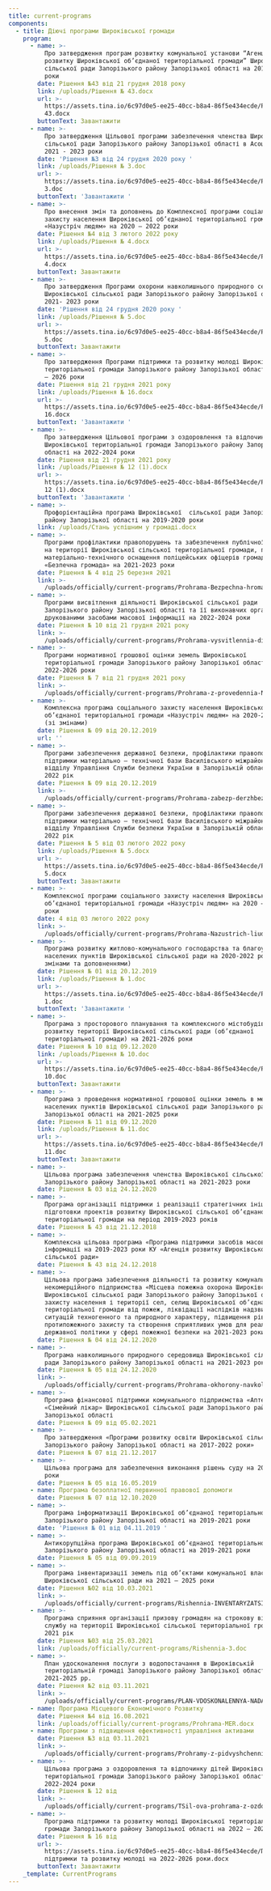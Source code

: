 ```yaml
---
title: current-programs
components:
  - title: Діючі програми Широківської громади
    program:
      - name: >-
          Про затвердження програм розвитку комунальної установи “Агенція
          розвитку Широківської об’єднаної територіальної громади” Широківської
          сільської ради Запорізького району Запорізької області на 2019-2023
          роки
        date: Рішення №43 від 21 грудня 2018 року
        link: /uploads/Рішення № 43.docx
        url: >-
          https://assets.tina.io/6c97d0e5-ee25-40cc-b8a4-86f5e434ecde/Рішення №
          43.docx
        buttonText: Завантажити
      - name: >-
          Про затвердження Цільової програми забезпечення членства Широківської
          сільської ради Запорізького району Запорізької області в Асоціаціях на
          2021 - 2023 роки
        date: 'Рішення №3 від 24 грудня 2020 року '
        link: /uploads/Рішення № 3.doc
        url: >-
          https://assets.tina.io/6c97d0e5-ee25-40cc-b8a4-86f5e434ecde/Рішення №
          3.doc
        buttonText: 'Завантажити '
      - name: >-
          Про внесення змін та доповнень до Комплексної програми соціального
          захисту населення Широківської об’єднаної територіальної громади
          «Назустріч людям» на 2020 – 2022 роки
        date: Рішення №4 від 3 лютого 2022 року
        link: /uploads/Рішення № 4.docx
        url: >-
          https://assets.tina.io/6c97d0e5-ee25-40cc-b8a4-86f5e434ecde/Рішення №
          4.docx
        buttonText: Завантажити
      - name: >-
          Про затвердження Програми охорони навколишнього природного середовища
          Широківської сільської ради Запорізького району Запорізької області на
          2021- 2023 роки
        date: 'Рішення від 24 грудня 2020 року '
        link: /uploads/Рішення № 5.doc
        url: >-
          https://assets.tina.io/6c97d0e5-ee25-40cc-b8a4-86f5e434ecde/Рішення №
          5.doc
        buttonText: Завантажити
      - name: >-
          Про затвердження Програми підтримки та розвитку молоді Широківської
          територіальної громади Запорізького району Запорізької області на 2022
          – 2026 роки
        date: Рішення від 21 грудня 2021 року
        link: /uploads/Рішення № 16.docx
        url: >-
          https://assets.tina.io/6c97d0e5-ee25-40cc-b8a4-86f5e434ecde/Рішення №
          16.docx
        buttonText: 'Завантажити '
      - name: >-
          Про затвердження Цільової програми з оздоровлення та відпочинку дітей
          Широківської територіальної громади Запорізького району Запорізької
          області на 2022-2024 роки
        date: Рішення від 21 грудня 2021 року
        link: /uploads/Рішення № 12 (1).docx
        url: >-
          https://assets.tina.io/6c97d0e5-ee25-40cc-b8a4-86f5e434ecde/Рішення №
          12 (1).docx
        buttonText: 'Завантажити '
      - name: >-
          Профорієнтаційна програма Широківської  сільської ради Запорізького
          району Запорізької області на 2019-2020 роки
        link: /uploads/Стань успішним у громаді.docx
      - name: >-
          Програми профілактики правопорушень та забезпечення публічної безпеки
          на території Широківської сільської територіальної громади, поліпшення
          матеріально-технічного оснащення поліцейських офіцерів громади –
          «Безпечна громада» на 2021-2023 роки
        date: Рішення № 4 від 25 березня 2021
        link: >-
          /uploads/officially/current-programs/Prohrama-Bezpechna-hromada-na-2021-2023-roky-rish-vid-25.03.2021-4.doc
      - name: >-
          Програми висвітлення діяльності Широківської сільської ради
          Запорізького району Запорізької області та її виконавчих органів
          друкованими засобами масової інформації на 2022-2024 роки
        date: Рішення № 10 від 21 грудня 2021 року
        link: >-
          /uploads/officially/current-programs/Prohrama-vysvitlennia-diial-nosti-na-2022-2024-roky-rish-vid-21.12.2021-10.docx
      - name: >-
          Програми нормативної грошової оцінки земель Широківської
          територіальної громади Запорізького району Запорізької області на
          2022-2026 роки
        date: Рішення № 7 від 21 грудня 2021 року
        link: >-
          /uploads/officially/current-programs/Prohrama-z-provedennia-NHO-rish-vid-21.12.2021-7.doc
      - name: >-
          Комплексна програма соціального захисту населення Широківської
          об’єднаної територіальної громади «Назустріч людям» на 2020-2022 року
          (зі змінами)
        date: Рішення № 09 від 20.12.2019
        url: ''
      - name: >-
          Програми забезпечення державної безпеки, профілактики правопорушень та
          підтримки матеріально – технічної бази Василівського міжрайонного
          відділу Управління Служби безпеки України в Запорізькій області на
          2022 рік 
        date: Рішення № 09 від 20.12.2019
        link: >-
          /uploads/officially/current-programs/Prohrama-zabezp-derzhbezpeky-SBU-na-2022-rik-rish-vid-03.02.2022-5-3.docx
      - name: >-
          Програми забезпечення державної безпеки, профілактики правопорушень та
          підтримки матеріально – технічної бази Василівського міжрайонного
          відділу Управління Служби безпеки України в Запорізькій області на
          2022 рік
        date: Рішення № 5 від 03 лютого 2022 року
        link: /uploads/Рішення № 5.docx
        url: >-
          https://assets.tina.io/6c97d0e5-ee25-40cc-b8a4-86f5e434ecde/Рішення №
          5.docx
        buttonText: Завантажити
      - name: >-
          Комплексної програми соціального захисту населення Широківської
          об’єднаної територіальної громади «Назустріч людям» на 2020 – 2022
          роки
        date: 4 від 03 лютого 2022 року
        link: >-
          /uploads/officially/current-programs/Prohrama-Nazustrich-liudiam-zminy-rish-vid-03.02.2022-4.docx
      - name: >-
          Програма розвитку житлово-комунального господарства та благоустрою
          населених пунктів Широківської сільської ради на 2020-2022 роки (зі
          змінами та доповненнями)
        date: Рішення № 01 від 20.12.2019
        link: /uploads/Рішення № 1.doc
        url: >-
          https://assets.tina.io/6c97d0e5-ee25-40cc-b8a4-86f5e434ecde/Рішення №
          1.doc
        buttonText: 'Завантажити '
      - name: >-
          Програма з просторового планування та комплексного містобудівного
          розвитку території Широківської сільської ради (об’єднаної
          територіальної громади) на 2021-2026 роки 
        date: Рішення № 10 від 09.12.2020
        link: /uploads/Рішення № 10.doc
        url: >-
          https://assets.tina.io/6c97d0e5-ee25-40cc-b8a4-86f5e434ecde/Рішення №
          10.doc
        buttonText: Завантажити
      - name: >-
          Програма з проведення нормативної грошової оцінки земель в межах
          населених пунктів Широківської сільської ради Запорізького району
          Запорізької області на 2021-2025 роки
        date: Рішення № 11 від 09.12.2020
        link: /uploads/Рішення № 11.doc
        url: >-
          https://assets.tina.io/6c97d0e5-ee25-40cc-b8a4-86f5e434ecde/Рішення №
          11.doc
        buttonText: Завантажити
      - name: >-
          Цільова програма забезпечення членства Широківської сільської ради
          Запорізького району Запорізької області на 2021-2023 роки
        date: Рішення № 03 від 24.12.2020
      - name: >-
          Програма організації підтримки і реалізації стратегічних ініціатив та
          підготовки проектів розвитку Широківської сільської об’єднаної
          територіальної громади на період 2019-2023 років
        date: Рішення № 43 від 21.12.2018
      - name: >-
          Комплексна цільова програма «Програма підтримки засобів масової
          інформації на 2019-2023 роки КУ «Агенція розвитку Широківської
          сільської ради»
        date: Рішення № 43 від 24.12.2018
      - name: >-
          Цільова програма забезпечення діяльності та розвитку комунального
          некомерційного підприємства «Місцева пожежна охорона Широківської ОТГ»
          Широківської сільської ради Запорізького району Запорізької області,
          захисту населення і території сел, селищ Широківської об’єднаної
          територіальної громади від пожеж, ліквідації наслідків надзвичайних
          ситуацій техногенного та природного характеру, підвищення рівня
          протипожежного захисту та створення сприятливих умов для реалізації
          державної політики у сфері пожежної безпеки на 2021-2023 роки   
        date: Рішення № 04 від 24.12.2020
      - name: >-
          Програма навколишнього природного середовища Широківської сільської
          ради Запорізького району Запорізької області на 2021-2023 роки
        date: Рішення № 05 від 24.12.2020
        link: >-
          /uploads/officially/current-programs/Prohrama-okhorony-navkolyshn-oho-pryrodnoho-seredovyshcha-SHyrokivs-koi-sil-s-koi-rady-Zaporiz-koho-rayonu-Zaporiz-koi-oblasti-na-2021-2023-roky.doc
      - name: >-
          Програма фінансової підтримки комунального підприємства «Аптека»
          «Сімейний лікар» Широківської сільської ради Запорізького району
          Запорізької області
        date: Рішення № 09 від 05.02.2021
      - name: >-
          Про затвердження «Програми розвитку освіти Широківської сільської ради
          Запорізького району Запорізької області на 2017-2022 роки»
        date: Рішення № 07 від 21.12.2017
      - name: >-
          Цільова програма для забезпечення виконання рішень суду на 2019-2021
          роки 
        date: Рішення № 05 від 16.05.2019
      - name: Програма безоплатної первинної правової допомоги
        date: Рішення № 07 від 12.10.2020
      - name: >-
          Програма інформатизації Широківської об’єднаної територіальної громади
          Запорізького району Запорізької області на 2019-2021 роки
        date: 'Рішення № 01 від 04.11.2019 '
      - name: >-
          Антикорупційна програма Широківської об’єднаної територіальної громади
          Запорізького району Запорізької області на 2019-2021 роки
        date: Рішення № 05 від 09.09.2019
      - name: >-
          Програма інвентаризації земель під об’єктами комунальної власності
          Широківської сільської ради на 2021 – 2025 роки
        date: Рішення №02 від 10.03.2021
        link: >-
          /uploads/officially/current-programs/Rishennia-INVENTARYZATSIYA-ZEMEL-PID-OBYEKTAMY-KOM.VLASNOSTI-1.doc
      - name: >-
          Програма сприяння організації призову громадян на строкову військову
          службу на території Широківської сільської територіальної громади на
          2021 рік
        date: Рішення №03 від 25.03.2021
        link: /uploads/officially/current-programs/Rishennia-3.doc
      - name: >-
          План удосконалення послуги з водопостачання в Широківській
          територіальній громаді Запорізького району Запорізької області на
          2021-2025 рр.
        date: Рішення №2 від 03.11.2021
        link: >-
          /uploads/officially/current-programs/PLAN-VDOSKONALENNYA-NADANNYA-POSLUHY-Z-VODOPOSTACHANNYA_SHyrokivs-ka-hromada_zatverdzhenyy.docx
      - name: Програма Місцевого Економічного Розвитку
        date: Рішення №4 від 16.08.2021
        link: /uploads/officially/current-programs/Prohrama-MER.docx
      - name: Програми з підвищення ефективності управління активами
        date: Рішення №3 від 03.11.2021
        link: >-
          /uploads/officially/current-programs/Prohramy-z-pidvyshchennia-efektyvnosti-upravlinnia-aktyvamy.docx
      - name: >-
          Цільова програма з оздоровлення та відпочинку дітей Широківської
          територіальної громади Запорізького району Запорізької області на
          2022-2024 роки
        date: Рішення № 12 від
        link: >-
          /uploads/officially/current-programs/TSil-ova-prohrama-z-ozdorovl-ta-vidpochyn-ditey-na-2022-2024-roky-rish-vid-21.12.2021-12.docx
      - name: >-
          Програма підтримки та розвитку молоді Широківської територіальної
          громади Запорізького району Запорізької області на 2022 – 2026 роки
        date: Рішення № 16 від
        url: >-
          https://assets.tina.io/6c97d0e5-ee25-40cc-b8a4-86f5e434ecde/Програма
          підтримки та розвитку молоді на 2022-2026 роки.docx
        buttonText: Завантажити
    _template: CurrentPrograms
---
```


